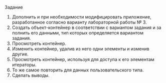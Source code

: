 Задание 
1. Дополнить и при необходимости модифицировать приложение, 
разработанное согласно варианту лабораторной работы № 3.  
2. Создать объект-контейнер в соответствии с вариантом задания и за
полнить его данными, тип которых определяется вариантом задания. 
3. Просмотреть контейнер. 
4. Изменить контейнер, удалив из него одни элементы и изменив 
другие. 
5. Просмотреть контейнер, используя для доступа к его элементам 
итераторы. 
6. То же самое повторить для данных пользовательского типа. 
7. Сделать выводы. 